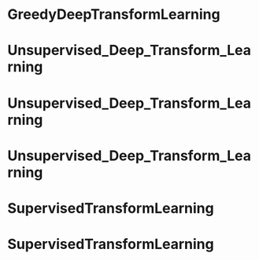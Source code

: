 # GreedyDeepTransformLearning
# Unsupervised_Deep_Transform_Learning
# Unsupervised_Deep_Transform_Learning
# Unsupervised_Deep_Transform_Learning
# SupervisedTransformLearning
# SupervisedTransformLearning
